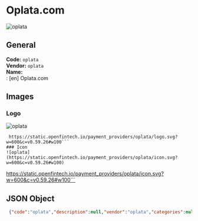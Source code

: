 # Oplata.com 
![oplata](https://static.openfintech.io/payment_providers/oplata/logo.svg?w=600&c=v0.59.26#w100)  
## General 
**Code:** `oplata`  
**Vendor:** `oplata`  
**Name:**  
:	[en] Oplata.com  
## Images 
### Logo 
![oplata](https://static.openfintech.io/payment_providers/oplata/logo.svg?w=600&c=v0.59.26#w100)  
```
 https://static.openfintech.io/payment_providers/oplata/logo.svg?w=600&c=v0.59.26#w100```  
### Icon 
![oplata](https://static.openfintech.io/payment_providers/oplata/icon.svg?w=600&c=v0.59.26#w100)  
```
 https://static.openfintech.io/payment_providers/oplata/icon.svg?w=600&c=v0.59.26#w100```  
## JSON Object 
```json
 {"code":"oplata","description":null,"vendor":"oplata","categories":null,"countries":null,"payment_method":null,"payout_method":null,"metadata":{"about_payments_code":"oplata"},"name":{"en":"Oplata.com"}}```  
